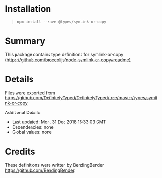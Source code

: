# Installation
> `npm install --save @types/symlink-or-copy`

# Summary
This package contains type definitions for symlink-or-copy (https://github.com/broccolijs/node-symlink-or-copy#readme).

# Details
Files were exported from https://github.com/DefinitelyTyped/DefinitelyTyped/tree/master/types/symlink-or-copy

Additional Details
 * Last updated: Mon, 31 Dec 2018 16:33:03 GMT
 * Dependencies: none
 * Global values: none

# Credits
These definitions were written by BendingBender <https://github.com/BendingBender>.
